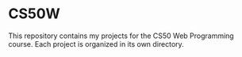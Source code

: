 # CS50W
This repository contains my projects for the CS50 Web Programming course. Each project is organized in its own directory.
